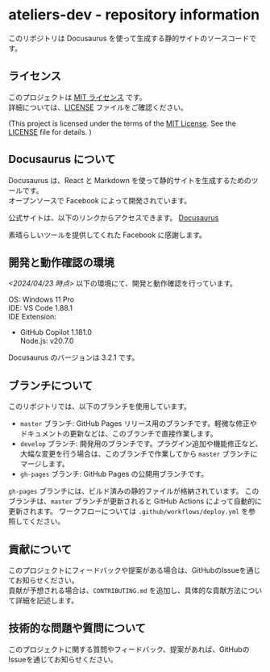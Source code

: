 # ateliers-dev - repository information

このリポジトリは Docusaurus を使って生成する静的サイトのソースコードです。

## ライセンス

このプロジェクトは [MIT ライセンス](LICENSE) です。  
詳細については、[LICENSE](LICENSE) ファイルをご確認ください。  
  
(This project is licensed under the terms of the [MIT License](LICENSE). See the [LICENSE](LICENSE) file for details. )

## Docusaurus について

Docusaurus は、React と Markdown を使って静的サイトを生成するためのツールです。  
オープンソースで Facebook によって開発されています。

公式サイトは、以下のリンクからアクセスできます。
[Docusaurus](https://docusaurus.io/)

素晴らしいツールを提供してくれた Facebook に感謝します。

## 開発と動作確認の環境

*<2024/04/23 時点>*
以下の環境にて、開発と動作確認を行っています。

OS: Windows 11 Pro  
IDE: VS Code 1.88.1  
IDE Extension:   
* GitHub Copilot 1.181.0  
Node.js: v20.7.0

Docusaurus のバージョンは 3.2.1 です。

## ブランチについて

このリポジトリでは、以下のブランチを使用しています。

* `master` ブランチ: 
    GitHub Pages リリース用のブランチです。軽微な修正やドキュメントの更新などは、このブランチで直接作業します。
* `develop` ブランチ:
    開発用のブランチです。プラグイン追加や機能修正など、大幅な変更を行う場合は、このブランチで作業してから `master` ブランチにマージします。
* `gh-pages` ブランチ: 
    GitHub Pages の公開用ブランチです。

`gh-pages` ブランチには、ビルド済みの静的ファイルが格納されています。
このブランチは、`master` ブランチが更新されると GitHub Actions によって自動的に更新されます。
ワークフローについては `.github/workflows/deploy.yml` を参照してください。

## 貢献について

このプロジェクトにフィードバックや提案がある場合は、GitHubのIssueを通じてお知らせください。  
貢献が予想される場合は、`CONTRIBUTING.md` を追加し、具体的な貢献方法について詳細を記述します。

## 技術的な問題や質問について

このプロジェクトに関する質問やフィードバック、提案があれば、GitHubのIssueを通じてお知らせください。
